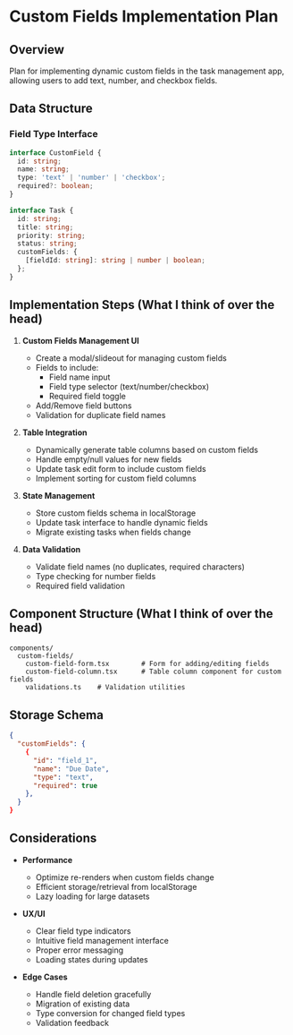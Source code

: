 # Custom Fields Implementation Plan

## Overview
Plan for implementing dynamic custom fields in the task management app, allowing users to add text, number, and checkbox fields.

## Data Structure

### Field Type Interface
```typescript
interface CustomField {
  id: string;
  name: string;
  type: 'text' | 'number' | 'checkbox';
  required?: boolean;
}

interface Task {
  id: string;
  title: string;
  priority: string;
  status: string;
  customFields: {
    [fieldId: string]: string | number | boolean;
  };
}
```

## Implementation Steps (What I think of over the head)

1. **Custom Fields Management UI**
   - Create a modal/slideout for managing custom fields
   - Fields to include:
     - Field name input
     - Field type selector (text/number/checkbox)
     - Required field toggle
   - Add/Remove field buttons
   - Validation for duplicate field names

2. **Table Integration**
   - Dynamically generate table columns based on custom fields
   - Handle empty/null values for new fields
   - Update task edit form to include custom fields
   - Implement sorting for custom field columns

3. **State Management**
   - Store custom fields schema in localStorage
   - Update task interface to handle dynamic fields
   - Migrate existing tasks when fields change

4. **Data Validation**
   - Validate field names (no duplicates, required characters)
   - Type checking for number fields
   - Required field validation

## Component Structure (What I think of over the head)

```
components/
  custom-fields/
    custom-field-form.tsx        # Form for adding/editing fields
    custom-field-column.tsx      # Table column component for custom fields
    validations.ts    # Validation utilities
```

## Storage Schema

```json
{
  "customFields": {
    {
      "id": "field_1",
      "name": "Due Date",
      "type": "text",
      "required": true
    },
  }
}
```

## Considerations

- **Performance**
  - Optimize re-renders when custom fields change
  - Efficient storage/retrieval from localStorage
  - Lazy loading for large datasets

- **UX/UI**
  - Clear field type indicators
  - Intuitive field management interface
  - Proper error messaging
  - Loading states during updates

- **Edge Cases**
  - Handle field deletion gracefully
  - Migration of existing data
  - Type conversion for changed field types
  - Validation feedback
